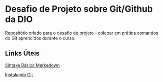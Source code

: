 # Desafio de Projeto sobre Git/Github da DIO
Repositótio criado para o desafio de projeto - colcoar em prática comandos do Git aprendidos durante o curso.

## Links Úteis
[Sintaxe Básica Markedown](https://www.markedownguide.org/basic-syntax/)

[Instalando Git](https://git-scm.com/book/pt-br/v2/Come%C3%A7ando-Instalando-o-Git)


